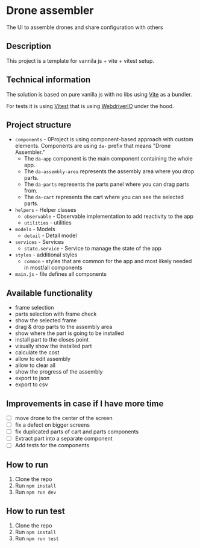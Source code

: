 # Drone assembler
The UI to assemble drones and share configuration with others

## Description
This project is a template for vannila js + vite + vitest setup.

## Technical information
The solution is based on pure vanilla js with no libs using [Vite](https://vitejs.dev/) as a bundler.

For tests it is using [Vitest](https://vitest.dev/) that is using [WebdriverIO](https://webdriver.io/) under the hood.

## Project structure
- `components` - 0Project is using component-based approach with custom elements. Components are using `da-` prefix that means "Drone Assembler."
    - The `da-app` component is the main component containing the whole app.
    - The `da-assembly-area` represents the assembly area where you drop parts.
    - The `da-parts` represents the parts panel where you can drag parts from.
    - The `da-cart` represents the cart where you can see the selected parts.
- `helpers` - Helper classes
    - `observable` - Observable implementation to add reactivity to the app
    - `utilities` - utilities
- `models` - Models
  - `detail` - Detail model
- `services` - Services
  - `state.service` - Service to manage the state of the app 
- `styles` - additional styles
    - `common` - styles that are common for the app and most likely needed in most/all components
- `main.js` - file defines all components

## Available functionality
- frame selection
- parts selection with frame check
- show the selected frame
- drag & drop parts to the assembly area
- show where the part is going to be installed
- install part to the closes point
- visually show the installed part
- calculate the cost
- allow to edit assembly
- allow to clear all
- show the progress of the assembly
- export to json
- export to csv

## Improvements in case if I have more time
- [ ] move drone to the center of the screen
- [ ] fix a defect on bigger screens
- [ ] fix duplicated parts of cart and parts components
- [ ] Extract part into a separate component
- [ ] Add tests for the components

## How to run
1. Clone the repo
2. Run `npm install`
3. Run `npm run dev`

## How to run test
1. Clone the repo
2. Run `npm install`
3. Run `npm run test`
